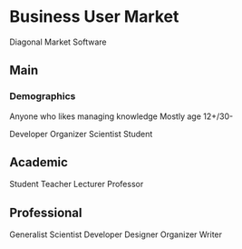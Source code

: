 Business User Market
====================

Diagonal Market Software

Main
----

### Demographics

Anyone who likes managing knowledge
Mostly age 12+/30-

Developer
Organizer
Scientist
Student

Academic
--------

Student
Teacher
Lecturer
Professor

Professional
------------

Generalist
Scientist
Developer
Designer
Organizer
Writer

